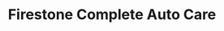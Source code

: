 ---
title: "Firestone Complete Auto Care"
url: /plantation/firestone-complete-auto-care/
shop: car repair
---